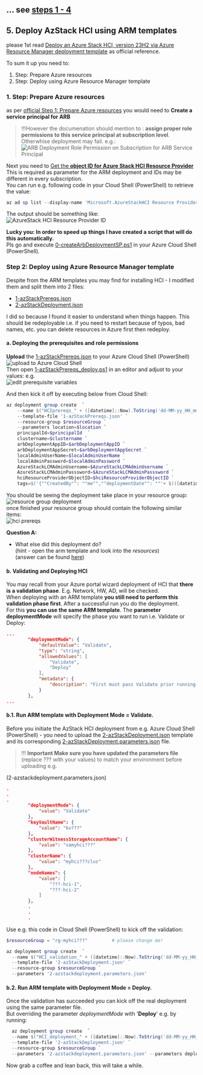 
## ... see [steps 1 - 4](../readme.md)
## 5. Deploy AzStack HCI using ARM templates
please 1st read [Deploy an Azure Stack HCI, version 23H2 via Azure Resource Manager deployment template](https://learn.microsoft.com/en-us/azure-stack/hci/deploy/deployment-azure-resource-manager-template)
as official reference.  

To sum it up you need to:  
1. Step: Prepare Azure resources
2. Step: Deploy using Azure Resource Manager template
 
### 1. Step: Prepare Azure resources  
as per [official Step 1: Prepare Azure resources](https://learn.microsoft.com/en-us/azure-stack/hci/deploy/deployment-azure-resource-manager-template#step-1-prepare-azure-resources)
you would need to **Create a service principal for ARB**  
>!!!However the documenation should mention to : **assign proper role permissions to this service principal at subscription level**. Otherwhise deployment may fail. e.g.:  
![ARB Deployment Role Permission on Subscription for ARB Service Principal](./images/ARBdeploymentRoleOnSubscription.png)

Next you need to [Get the **object ID for Azure Stack HCI Resource Provider**](https://learn.microsoft.com/en-us/azure-stack/hci/deploy/deployment-azure-resource-manager-template#get-the-object-id-for-azure-stack-hci-resource-provider)
This is required as parameter for the ARM deployment and IDs may be different in every subscription.  
You can run e.g. following code in your Cloud Shell (PowerShell) to retrieve the value:  
```PowerShell
az ad sp list --display-name 'Microsoft.AzureStackHCI Resource Provider' --query "[].{spID:id}" --output tsv
```  
The output should be something like:  
![AzureStack HCI Resource Provider ID](./images/AzureStackHCIResourceProviderID.png)  

**Lucky you: In order to speed up things I have created a script that will do this automatically.**  
Pls go and execute [0-createArbDeploymentSP.ps1](../lab-armdeployment/artefacts/0-createArbDeploymentSP.ps1) in your Azure Cloud Shell (PowerShell).

### Step 2: Deploy using Azure Resource Manager template  
Despite from the ARM templates you may find for installing HCI - I modified them and split them into 2 files:
- [1-azStackPrereqs.json](../lab-armdeployment/artefacts/1-azStackPrereqs.json)
- [2-azStackDeployment.json](../lab-armdeployment/artefacts/2-azStackDeployment.json)  
 
I did so because I found it easier to understand when things happen. This should be redeployable i.e. if you need to restart because of typos, bad names, etc. you can delete resources in Azure first then redeploy.

#### a. Deploying the prerequisites and role permissions

**Upload** the [1-azStackPrereqs.json](../lab-armdeployment/artefacts/1-azStackPrereqs.json) to your Azure Cloud Shell (PowerShell)  
![upload to Azure Cloud Shell](./images/uploadToCloudShell.png)  
Then open [1-azStackPrereqs_deploy.ps1](../lab-armdeployment/artefacts/1-azStackPrereqs_deploy.ps1) in an editor and adjust to your values: e.g.  
![edit prerequisite variables](./images/1-azStackPrereqsSettings.png)  

And then kick it off by executing below from Cloud Shell:  
```PowerShell
az deployment group create  `
    --name $("HCIprereqs_" + ([datetime]::Now).ToString('dd-MM-yy_HH_mm')) `
    --template-file '1-azStackPrereqs.json' `
    --resource-group $resourceGroup `
    --parameters location=$location `
    principalId=$principalId  `
    clustername=$clustername `
    arbDeploymentAppID=$arbDeploymentAppID `
    arbDeploymentAppSecret=$arbDeploymentAppSecret `
    localAdminUserName=$localAdminUserName `
    localAdminPassword=$localAdminPassword `
    AzureStackLCMAdminUsername=$AzureStackLCMAdminUsername `
    AzureStackLCMAdminPasssword=$AzureStackLCMAdminPasssword `
    hciResourceProviderObjectID=$hciResourceProviderObjectID `
    tags=$('{""CreatedBy"": ""me"",""deploymentDate"": ""'+ $(([datetime]::Now).ToString('dd-MM-yyyy_HH-mm')) + '"",""Service"": ""HCI"",""Environment"": ""PoC""}')

```
You should be seeing the deployment take place in your resource group:  
![resource group deployment](./images/HCIprereqs.png)  
once finished your resource group should contain the following similar items:  
![hci prereqs](./images/HCIprereqsResult.png)  

**Question A:**
- What else did this deployment do?  
(hint - open the arm template and look into the *resources*)  
(answer can be found [here](./answers.md))


#### b. Validating and Deploying HCI
You may recall from your Azure portal wizard deployment of HCI that **there is a validation phase**. E.g. Network, HW, AD, will be checked.  
When deploying with an ARM template **you still need to perform this validation phase first**. After a successful run you do the deployment.  
For this **you can use the same ARM template**. The **parameter deploymentMode** will specify the phase you want to run i.e. Validate or Deploy:  

```json
...
        "deploymentMode": {
            "defaultValue": "Validate",
            "type": "string",
            "allowedValues": [
                "Validate",
                "Deploy"
            ],
            "metadata": {
                "description": "First must pass Validate prior running Deploy"
            }
        },
...
```
#### b.1. Run ARM template with Deployment Mode = Validate.  

Before you initiate the AzStack HCI deployment from e.g. Azure Cloud Shell (PowerShell) - you need to upload the [2-azStackDeployment.json](../lab-armdeployment/artefacts/2-azStackDeployment.json) template and its corresponding [2-azStackDeployment.parameters.json](../lab-armdeployment/artefacts/2-azstackdeployment.parameters.json) file.  
>!!! **Important Make sure you have updated the parameters file** (replace ??? with your values) to match your environment before uploading e.g.

(2-azstackdeployment.parameters.json)
```json
.
.
.
        "deploymentMode": {
            "value": "Validate"
        },
        "keyVaultName": {
            "value": "kv???"
        },
        "clusterWitnessStorageAccountName": {
            "value": "samyhci???"
        },
        "clusterName": {
            "value": "myhci???clus"
        },
        "nodeNames": {
            "value": [
                "???-hci-1",
                "???-hci-2"
            ]
        },
        .
        .
        .
```
Use e.g. this code in Cloud Shell (PowerShell) to kick off the validation:  
```PowerShell
$resourceGroup = "rg-myhci???"         # please change me!

az deployment group create  `
  --name $("HCI_validation_" + ([datetime]::Now).ToString('dd-MM-yy_HH_mm')) `
  --template-file '2-azStackDeployment.json' `
  --resource-group $resourceGroup `
  --parameters '2-azstackdeployment.parameters.json' 
```

#### b.2. Run ARM template with Deployment Mode = Deploy.
Once the validation has succeeded you can kick off the real deployment using the same parameter file.  
But overriding the parameter *deploymentMode* with '**Deploy**' e.g. by running:  
```PowerShell
  az deployment group create  `
  --name $("HCI_deployment_" + ([datetime]::Now).ToString('dd-MM-yy_HH_mm')) `
  --template-file '2-azStackDeployment.json' `
  --resource-group $resourceGroup `
  --parameters '2-azstackdeployment.parameters.json' --parameters deploymentMode='Deploy' 
```  
Now grab a coffee and lean back, this will take a while. 